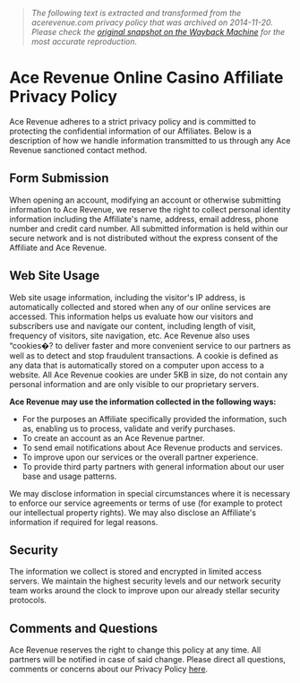 > *The following text is extracted and transformed from the acerevenue.com privacy policy that was archived on 2014-11-20. Please check the [original snapshot on the Wayback Machine](https://web.archive.org/web/20141120105518id_/http%3A//www.acerevenue.com/privacy-policy.php) for the most accurate reproduction.*

# Ace Revenue Online Casino Affiliate Privacy Policy

Ace Revenue adheres to a strict privacy policy and is committed to protecting the confidential information of our Affiliates. Below is a description of how we handle information transmitted to us through any Ace Revenue sanctioned contact method. 

## Form Submission

When opening an account, modifying an account or otherwise submitting information to Ace Revenue, we reserve the right to collect personal identity information including the Affiliate's name, address, email address, phone number and credit card number. All submitted information is held within our secure network and is not distributed without the express consent of the Affiliate and Ace Revenue. 

## Web Site Usage

Web site usage information, including the visitor's IP address, is automatically collected and stored when any of our online services are accessed. This information helps us evaluate how our visitors and subscribers use and navigate our content, including length of visit, frequency of visitors, site navigation, etc. Ace Revenue also uses “cookies�? to deliver faster and more convenient service to our partners as well as to detect and stop fraudulent transactions. A cookie is defined as any data that is automatically stored on a computer upon access to a website. All Ace Revenue cookies are under 5KB in size, do not contain any personal information and are only visible to our proprietary servers. 

**Ace Revenue may use the information collected in the following ways:**

  * For the purposes an Affiliate specifically provided the information, such as, enabling us to process, validate and verify purchases.
  * To create an account as an Ace Revenue partner. 
  * To send email notifications about Ace Revenue products and services. 
  * To improve upon our services or the overall partner experience. 
  * To provide third party partners with general information about our user base and usage patterns. 



We may disclose information in special circumstances where it is necessary to enforce our service agreements or terms of use (for example to protect our intellectual property rights). We may also disclose an Affiliate's information if required for legal reasons. 

## Security

The information we collect is stored and encrypted in limited access servers. We maintain the highest security levels and our network security team works around the clock to improve upon our already stellar security protocols. 

## Comments and Questions

Ace Revenue reserves the right to change this policy at any time. All partners will be notified in case of said change. Please direct all questions, comments or concerns about our Privacy Policy [here](https://web.archive.org/contact-us.php). 
